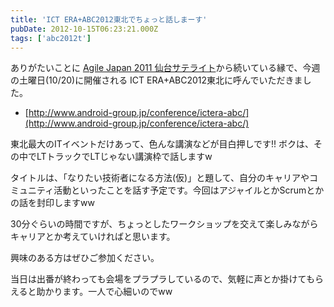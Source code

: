 ```yaml
---
title: 'ICT ERA+ABC2012東北でちょっと話しまーす'
pubDate: 2012-10-15T06:23:21.000Z
tags: ['abc2012t']
---
```


ありがたいことに [Agile Japan 2011 仙台サテライト](http://d.hatena.ne.jp/nawoto/20110406/1302055294)から続いている縁で、今週の土曜日(10/20)に開催される ICT ERA+ABC2012東北に呼んでいただきました。

- [http://www.android-group.jp/conference/ictera-abc/](http://www.android-group.jp/conference/ictera-abc/)

東北最大のITイベントだけあって、色んな講演などが目白押しです!! ボクは、その中でLTトラックでLTじゃない講演枠で話しますw

タイトルは、「なりたい技術者になる方法(仮)」と題して、自分のキャリアやコミュニティ活動といったことを話す予定です。今回はアジャイルとかScrumとかの話を封印しますww

30分ぐらいの時間ですが、ちょっとしたワークショップを交えて楽しみながらキャリアとか考えていければと思います。

興味のある方はぜひご参加ください。

当日は出番が終わっても会場をプラプラしているので、気軽に声とか掛けてもらえると助かります。一人で心細いのでww
